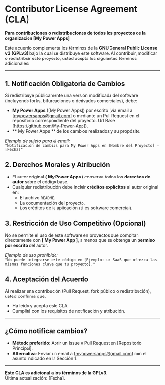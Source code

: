 # Contributor License Agreement (CLA)  
**Para contribuciones o redistribuciones de todos los proyectos de la organizacion [My Power Apps]**  

Este acuerdo complementa los términos de la **GNU General Public License v3 (GPLv3)** bajo la cual se distribuye este software. Al contribuir, modificar o redistribuir este proyecto, usted acepta los siguientes términos adicionales:  

---

## 1. Notificación Obligatoria de Cambios  
Si redistribuye públicamente una versión modificada del software (incluyendo forks, bifurcaciones o derivados comerciales), debe:  
- **My Power Apps** ([My Power Apps]) por escrito (vía email a [mypowersapps@gmail.com] o mediante un Pull Request en el repositorio correspondiente del prpyecto. Url Base  [https://github.com/My-Power-App]).  
-  ** My Power Apps ** de los cambios realizados y su propósito.  

*Ejemplo de sujeto para el email:*  
`"Notificación de cambios para My Power Apps en [Nombre del Proyecto] - [Fecha]"`  

## 2. Derechos Morales y Atribución  
- El autor original **( My Power Apps )** conserva todos los **derechos de autor** sobre el código base.  
- Cualquier redistribución debe incluir **créditos explícitos** al autor original en:  
  - El archivo `README`.  
  - La documentación del proyecto.  
  - Los créditos de la aplicación (si es software comercial).  

## 3. Restricción de Uso Competitivo (Opcional)  
No se permite el uso de este software en proyectos que compitan directamente con **[ My Power App ]**, a menos que se obtenga un **permiso por escrito** del autor.  

*Ejemplo de uso prohibido:*  
`"No puede integrarse este código en [Ejemplo: un SaaS que ofrezca las mismas funciones clave que tu proyecto]."`  

## 4. Aceptación del Acuerdo  
Al realizar una contribución (Pull Request, fork público o redistribución), usted confirma que:  
- Ha leído y acepta este CLA.  
- Cumplirá con los requisitos de notificación y atribución.  

---

## ¿Cómo notificar cambios?  
- **Método preferido**: Abrir un Issue o Pull Request en [Repositorio Principal].  
- **Alternativa**: Enviar un email a [mypowersapps@gmail.com] con el asunto indicado en la Sección 1.  

---  
**Este CLA es adicional a los términos de la GPLv3.**  
Última actualización: [Fecha].  
